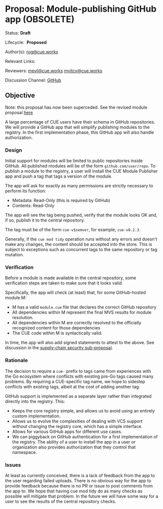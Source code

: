 # Proposal: Module-publishing GitHub app (OBSOLETE)
Status: **Draft**

Lifecycle:  **Proposed**

Author(s): rog@cue.works

Relevant Links:

Reviewers: mpvl@cue.works myitcv@cue.works

Discussion Channel: [GitHub](https://github.com/cue-lang/cue/discussions/2448)


## Objective

Note: this proposal has now been superceded. See the
revised module proposal [here](../2939-module-v3.md)

A large percentage of CUE users have their schema in GitHub repositories.
We will provide a GitHub app that will simplify publishing modules to the registry.
In the first implementation phase, this GitHub app will also handle authorization.


### Design

Initial support for modules will be limited to public repositories inside GitHub.
All published modules will be of the form `github.com/user/repo`.
To publish a module to the registry,
a user will install the CUE Module Publisher app and
push a tag that tags a version of the module.

The app will ask for exactly as many permissions are
strictly necessary to perform its function:

- Metadata: Read-Only (this is required by GitHub)
- Contents: Read-Only

The app will see the tag being pushed,
verify that the module looks OK and,
if so, publish it to the central repository.

The tag must be of the form `cue-v$semver`, for example, `cue-v0.2.3`.

Generally, if the `cue mod tidy` operation runs without any errors and
doesn't make any changes, the content should be accepted into the store.
This is subject to exceptions such as concurrent tags to the same repository or tag mutation.


### Verification

Before a module is made available in the central repository,
some verification steps are taken
to make sure that it looks valid.

Specifically, the app will check (at least) that, for some GitHub-hosted module M:

- M has a valid `module.cue` file that declares the correct GitHub repository
- All dependencies within M represent the final MVS results for module resolution.
- All dependencies within M are correctly resolved to the officially recognized content for those dependencies
- The CUE code within M is syntactically valid.

In time, the app will also add signed statements to attest to the above.
See discussion in the [supply-chain security sub-proposal](TODO).


### Rationale

The decision to require a `cue-` prefix to tags came from experiences with the Go ecosystem
where conflicts with existing pre-Go tags caused many problems.
By requiring a CUE-specific tag name,
we hope to sidestep conflicts with existing tags,
albeit at the cost of adding another tag.

GitHub support is implemented as a separate layer rather than integrated
directly into the registry. This:

- Keeps the core registry simple, and allows us to avoid using an entirely custom implementation.
- Allows us to evolve the complexities of dealing with VCS support without
  changing the registry core, which has a simple interface.
- Allows for various GitHub apps for different use cases.
- We can piggyback on GitHub authentication for a first implementation of the registry.
The ability of a user to install the app in a user or organization also provides authorization that they control that namespace.


### Issues

At least as currently conceived,
there is a lack of feedback from the app to the user regarding failed uploads.
There is no obvious way for the app to provide feedback because
there is no PR or issue to post comments from the app to.
We hope that having cue mod tidy do as many checks as possible
will mitigate that problem.
In the future we will have some way for a user to see the results of the central repository checks.
